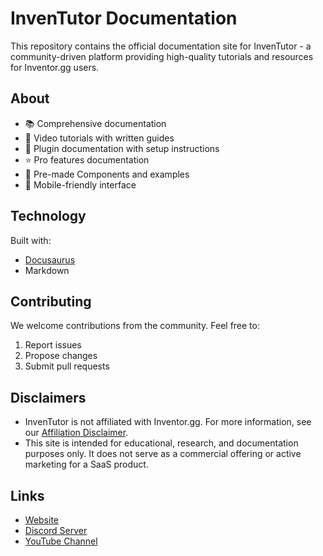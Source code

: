 # InvenTutor Documentation
This repository contains the official documentation site for InvenTutor - a community-driven platform providing high-quality tutorials and resources for Inventor.gg users.

## About
- 📚 Comprehensive documentation
- 🎥 Video tutorials with written guides
- 🔌 Plugin documentation with setup instructions
- ⭐ Pro features documentation
- 🧩 Pre-made Components and examples
- 📱 Mobile-friendly interface

## Technology
Built with:
- [Docusaurus](https://docusaurus.io/)
- Markdown

## Contributing
We welcome contributions from the community. Feel free to:
1. Report issues
2. Propose changes
3. Submit pull requests

## Disclaimers
- InvenTutor is not affiliated with Inventor.gg. For more information, see our [Affiliation Disclaimer](https://inventutor.github.io/d/l/affiliation-disclaimer).
- This site is intended for educational, research, and documentation purposes only. It does not serve as a commercial offering or active marketing for a SaaS product.

## Links
- [Website](https://inventutor.github.io)
- [Discord Server](https://dsc.gg/inventutor)
- [YouTube Channel](https://www.youtube.com/@InvenTutor)